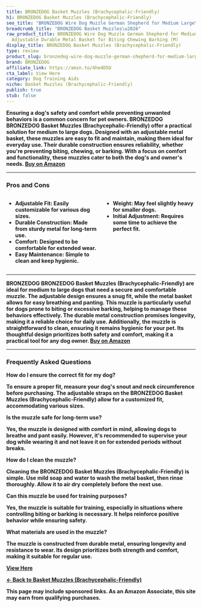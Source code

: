 ```yaml
---
title: BRONZEDOG Basket Muzzles (Brachycephalic-Friendly)
h1: BRONZEDOG Basket Muzzles (Brachycephalic-Friendly)
seo_title: "BRONZEDOG Wire Dog Muzzle German Shepherd for Medium Large\u2026"
breadcrumb_title: "BRONZEDOG Basket Muzzles\u2026"
raw_product_title: BRONZEDOG Wire Dog Muzzle German Shepherd for Medium Large Dogs
  Adjustable Durable Metal Basket for Biting Chewing Barking (M)
display_title: BRONZEDOG Basket Muzzles (Brachycephalic-Friendly)
type: review
product_slug: bronzedog-wire-dog-muzzle-german-shepherd-for-medium-large-dogs-adjusta-c9f3d7a9
brand: BRONZEDOG
affiliate_link: https://amzn.to/4he4D5U
cta_label: View Here
category: Dog Training Aids
niche: Basket Muzzles (Brachycephalic-Friendly)
publish: true
stub: false
---
```


<div id="intro" class="full-width">
  <p><strong>Ensuring a dog's safety and comfort while preventing unwanted behaviors is a common concern for pet owners. BRONZEDOG BRONZEDOG Basket Muzzles (Brachycephalic-Friendly) offer a practical solution for medium to large dogs. Designed with an adjustable metal basket, these muzzles are easy to fit and maintain, making them ideal for everyday use. Their durable construction ensures reliability, whether you're preventing biting, chewing, or barking. With a focus on comfort and functionality, these muzzles cater to both the dog's and owner's needs. <a href="https://amzn.to/4he4D5U" rel="nofollow sponsored noopener" target="_blank"><strong>Buy on Amazon</strong></a></p>
</div>

<hr />
<h3 id="pros-cons">Pros and Cons</h3>
<div class="pc-grid" style="display:grid;grid-template-columns:1fr 1fr;gap:16px;">
  <ul>
    <li><strong>Adjustable Fit:</strong> Easily customizable for various dog sizes.</li>
    <li><strong>Durable Construction:</strong> Made from sturdy metal for long-term use.</li>
    <li><strong>Comfort:</strong> Designed to be comfortable for extended wear.</li>
    <li><strong>Easy Maintenance:</strong> Simple to clean and keep hygienic.</li>
  </ul>
  <ul>
    <li><strong>Weight:</strong> May feel slightly heavy for smaller dogs.</li>
    <li><strong>Initial Adjustment:</strong> Requires some time to achieve the perfect fit.</li>
  </ul>
</div>
<hr />

<div class="full-width">
  <p>BRONZEDOG BRONZEDOG Basket Muzzles (Brachycephalic-Friendly) are ideal for medium to large dogs that need a secure and comfortable muzzle. The adjustable design ensures a snug fit, while the metal basket allows for easy breathing and panting. This muzzle is particularly useful for dogs prone to biting or excessive barking, helping to manage these behaviors effectively. The durable metal construction promises longevity, making it a reliable choice for daily use. Additionally, the muzzle is straightforward to clean, ensuring it remains hygienic for your pet. Its thoughtful design prioritizes both safety and comfort, making it a practical tool for any dog owner. <a href="https://amzn.to/4he4D5U" rel="nofollow sponsored noopener" target="_blank"><strong>Buy on Amazon</strong></a></p>
</div>

<hr />
<h3 id="faqs">Frequently Asked Questions</h3>

<p><strong>How do I ensure the correct fit for my dog?</strong></p>
<p>To ensure a proper fit, measure your dog's snout and neck circumference before purchasing. The adjustable straps on the BRONZEDOG Basket Muzzles (Brachycephalic-Friendly) allow for a customized fit, accommodating various sizes.</p>

<p><strong>Is the muzzle safe for long-term use?</strong></p>
<p>Yes, the muzzle is designed with comfort in mind, allowing dogs to breathe and pant easily. However, it's recommended to supervise your dog while wearing it and not leave it on for extended periods without breaks.</p>

<p><strong>How do I clean the muzzle?</strong></p>
<p>Cleaning the BRONZEDOG Basket Muzzles (Brachycephalic-Friendly) is simple. Use mild soap and water to wash the metal basket, then rinse thoroughly. Allow it to air dry completely before the next use.</p>

<p><strong>Can this muzzle be used for training purposes?</strong></p>
<p>Yes, the muzzle is suitable for training, especially in situations where controlling biting or barking is necessary. It helps reinforce positive behavior while ensuring safety.</p>

<p><strong>What materials are used in the muzzle?</strong></p>
<p>The muzzle is constructed from durable metal, ensuring longevity and resistance to wear. Its design prioritizes both strength and comfort, making it suitable for regular use.</p>
<p><a class="btn" href="https://amzn.to/4he4D5U" target="_blank" rel="nofollow sponsored noopener">View Here</a></p>
<p><a href="/roundups/dog-training-aids/basket-muzzles-brachycephalic-friendly-/">← Back to Basket Muzzles (Brachycephalic-Friendly)</a></p>
<aside class="disclosure">This page may include sponsored links. As an Amazon Associate, this site may earn from qualifying purchases.</aside>
